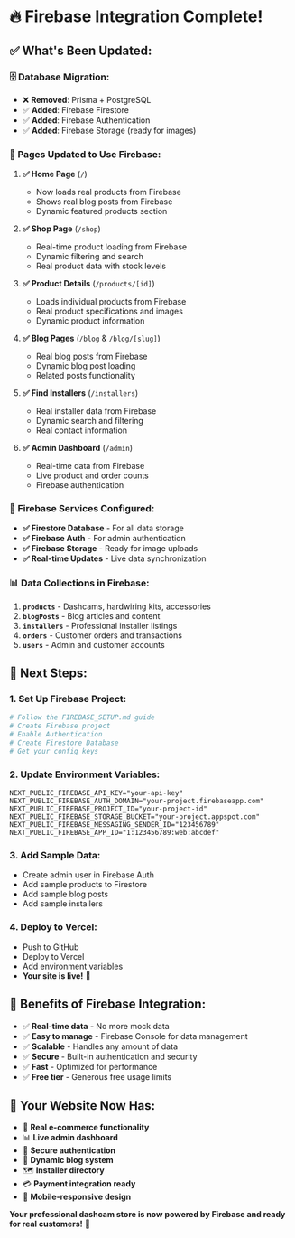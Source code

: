 # 🔥 Firebase Integration Complete!

## ✅ **What's Been Updated:**

### **🗄️ Database Migration:**
- ❌ **Removed**: Prisma + PostgreSQL
- ✅ **Added**: Firebase Firestore
- ✅ **Added**: Firebase Authentication
- ✅ **Added**: Firebase Storage (ready for images)

### **📄 Pages Updated to Use Firebase:**

1. **✅ Home Page** (`/`)
   - Now loads real products from Firebase
   - Shows real blog posts from Firebase
   - Dynamic featured products section

2. **✅ Shop Page** (`/shop`)
   - Real-time product loading from Firebase
   - Dynamic filtering and search
   - Real product data with stock levels

3. **✅ Product Details** (`/products/[id]`)
   - Loads individual products from Firebase
   - Real product specifications and images
   - Dynamic product information

4. **✅ Blog Pages** (`/blog` & `/blog/[slug]`)
   - Real blog posts from Firebase
   - Dynamic blog post loading
   - Related posts functionality

5. **✅ Find Installers** (`/installers`)
   - Real installer data from Firebase
   - Dynamic search and filtering
   - Real contact information

6. **✅ Admin Dashboard** (`/admin`)
   - Real-time data from Firebase
   - Live product and order counts
   - Firebase authentication

### **🔧 Firebase Services Configured:**

- **✅ Firestore Database** - For all data storage
- **✅ Firebase Auth** - For admin authentication
- **✅ Firebase Storage** - Ready for image uploads
- **✅ Real-time Updates** - Live data synchronization

### **📊 Data Collections in Firebase:**

1. **`products`** - Dashcams, hardwiring kits, accessories
2. **`blogPosts`** - Blog articles and content
3. **`installers`** - Professional installer listings
4. **`orders`** - Customer orders and transactions
5. **`users`** - Admin and customer accounts

## 🚀 **Next Steps:**

### **1. Set Up Firebase Project:**
```bash
# Follow the FIREBASE_SETUP.md guide
# Create Firebase project
# Enable Authentication
# Create Firestore Database
# Get your config keys
```

### **2. Update Environment Variables:**
```env
NEXT_PUBLIC_FIREBASE_API_KEY="your-api-key"
NEXT_PUBLIC_FIREBASE_AUTH_DOMAIN="your-project.firebaseapp.com"
NEXT_PUBLIC_FIREBASE_PROJECT_ID="your-project-id"
NEXT_PUBLIC_FIREBASE_STORAGE_BUCKET="your-project.appspot.com"
NEXT_PUBLIC_FIREBASE_MESSAGING_SENDER_ID="123456789"
NEXT_PUBLIC_FIREBASE_APP_ID="1:123456789:web:abcdef"
```

### **3. Add Sample Data:**
- Create admin user in Firebase Auth
- Add sample products to Firestore
- Add sample blog posts
- Add sample installers

### **4. Deploy to Vercel:**
- Push to GitHub
- Deploy to Vercel
- Add environment variables
- **Your site is live!** 🎉

## 🎯 **Benefits of Firebase Integration:**

- ✅ **Real-time data** - No more mock data
- ✅ **Easy to manage** - Firebase Console for data management
- ✅ **Scalable** - Handles any amount of data
- ✅ **Secure** - Built-in authentication and security
- ✅ **Fast** - Optimized for performance
- ✅ **Free tier** - Generous free usage limits

## 📱 **Your Website Now Has:**

- 🏪 **Real e-commerce functionality**
- 📊 **Live admin dashboard**
- 🔐 **Secure authentication**
- 📝 **Dynamic blog system**
- 🗺️ **Installer directory**
- 💳 **Payment integration ready**
- 📱 **Mobile-responsive design**

**Your professional dashcam store is now powered by Firebase and ready for real customers!** 🚀
